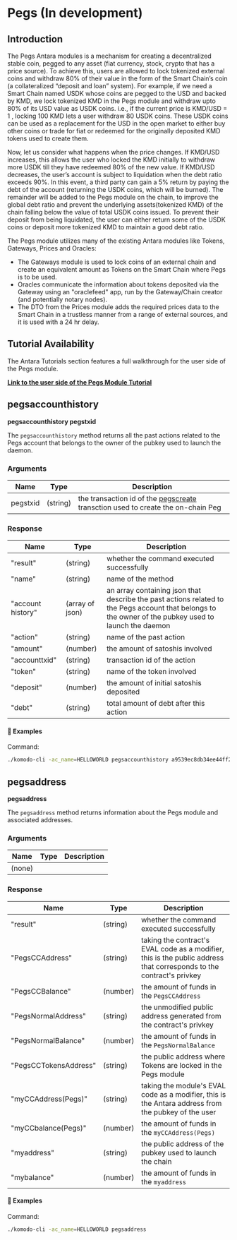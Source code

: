 # Pegs (In development)

## Introduction

The Pegs Antara modules is a mechanism for creating a decentralized stable coin, pegged to any asset (fiat currency, stock, crypto that has a price source). To achieve this, users are allowed to lock tokenized external coins and withdraw 80% of their value in the form of the Smart Chain’s coin (a collateralized “deposit and loan” system). For example, if we need a Smart Chain named USDK whose coins are pegged to the USD and backed by KMD, we lock tokenized KMD in the Pegs module and withdraw upto 80% of its USD value as USDK coins. i.e., if the current price is KMD/USD = 1 , locking 100 KMD lets a user withdraw 80 USDK coins. These USDK coins can be used as a replacement for the USD in the open market to either buy other coins or trade for fiat or redeemed for the originally deposited KMD tokens used to create them.

Now, let us consider what happens when the price changes. If KMD/USD increases, this allows the user who locked the KMD initially to withdraw more USDK till they have redeemed 80% of the new value. If KMD/USD decreases, the user’s account is subject to liquidation when the debt ratio exceeds 90%. In this event, a third party can gain a 5% return by paying the debt of the account (returning the USDK coins, which will be burned). The remainder will be added to the Pegs module on the chain, to improve the global debt ratio and prevent the underlying assets(tokenized KMD) of the chain falling below the value of total USDK coins issued. To prevent their deposit from being liquidated, the user can either return some of the USDK coins or deposit more tokenized KMD to maintain a good debt ratio.

The Pegs module utilizes many of the existing Antara modules like Tokens, Gateways, Prices and Oracles:

- The Gateways module is used to lock coins of an external chain and create an equivalent amount as Tokens on the Smart Chain where Pegs is to be used.
- Oracles communicate the information about tokens deposited via the Gateway using an "oraclefeed" app, run by the Gateway/Chain creator (and potentially notary nodes).
- The DTO from the Prices module adds the required prices data to the Smart Chain in a trustless manner from a range of external sources, and it is used with a 24 hr delay.

## Tutorial Availability

The Antara Tutorials section features a full walkthrough for the user side of the Pegs module.

[<b>Link to the user side of the Pegs Module Tutorial</b>](../../../basic-docs/antara/antara-tutorials/pegs-module-user-tutorial.html)

## pegsaccounthistory

**pegsaccounthistory pegstxid**

The `pegsaccounthistory` method returns all the past actions related to the Pegs account that belongs to the owner of the pubkey used to launch the daemon.

### Arguments

| Name     | Type     | Description                                                                                    |
| -------- | -------- | ---------------------------------------------------------------------------------------------- |
| pegstxid | (string) | the transaction id of the [pegscreate](#pegscreate) transction used to create the on-chain Peg |

### Response

| Name              | Type            | Description                                                                                                                                           |
| ----------------- | --------------- | ----------------------------------------------------------------------------------------------------------------------------------------------------- |
| "result"          | (string)        | whether the command executed successfully                                                                                                             |
| "name"            | (string)        | name of the method                                                                                                                                    |
| "account history" | (array of json) | an array containing json that describe the past actions related to the Pegs account that belongs to the owner of the pubkey used to launch the daemon |
| "action"          | (string)        | name of the past action                                                                                                                               |
| "amount"          | (number)        | the amount of satoshis involved                                                                                                                       |
| "accounttxid"     | (string)        | transaction id of the action                                                                                                                          |
| "token"           | (string)        | name of the token involved                                                                                                                            |
| "deposit"         | (number)        | the amount of initial satoshis deposited                                                                                                              |
| "debt"            | (string)        | total amount of debt after this action                                                                                                                |

#### :pushpin: Examples

Command:

```bash
./komodo-cli -ac_name=HELLOWORLD pegsaccounthistory a9539ec8db34ee44ff213cda59f412a02795821cf05844b0bc184660711371f7
```

<collapse-text hidden title="Response">

```json
{
  "result": "success",
  "name": "pegsaccounthistory",
  "account history": [
    {
      "action": "fund",
      "amount": 1000000,
      "accounttxid": "298cfa125e1a38a7aa2a8da8282b017a45cd0c1dc70935712692c00abf48ba3f",
      "token": "KMD",
      "deposit": 1000000,
      "debt": 0
    },
    {
      "action": "get",
      "amount": 100000,
      "accounttxid": "8f18ab623cb91c94ea27b16c455d98df1e057dd120341e54b453090a2c9c9adf",
      "token": "KMD",
      "deposit": 1000000,
      "debt": 100000
    },
    {
      "action": "get",
      "amount": 600000,
      "accounttxid": "8e79ed0a76f359ba048563a0fa2a29ab88ab86b1895e8eff9718f348a04dd1f3",
      "token": "KMD",
      "deposit": 1000000,
      "debt": 700000
    },
    {
      "action": "get",
      "amount": 30000,
      "accounttxid": "9a10581ae047fabe91495cfe558961e3b7362a19b700b2fcea216d06c44d9720",
      "token": "KMD",
      "deposit": 1000000,
      "debt": 730000
    },
    {
      "action": "redeem",
      "amount": 1000000,
      "accounttxid": "ff95e70f0d551748f460e61b7e75b279b8de355cb37df6c5895dfb8a49ee348a",
      "token": "KMD",
      "deposit": 0,
      "debt": 0
    }
  ]
}
```

</collapse-text>

## pegsaddress

**pegsaddress**

The `pegsaddress` method returns information about the Pegs module and associated addresses.

### Arguments

| Name   | Type | Description |
| ------ | ---- | ----------- |
| (none) |      |             |

### Response

| Name                  | Type     | Description                                                                                                          |
| --------------------- | -------- | -------------------------------------------------------------------------------------------------------------------- |
| "result"              | (string) | whether the command executed successfully                                                                            |
| "PegsCCAddress"       | (string) | taking the contract's EVAL code as a modifier, this is the public address that corresponds to the contract's privkey |
| "PegsCCBalance"       | (number) | the amount of funds in the `PegsCCAddress`                                                                           |
| "PegsNormalAddress"   | (string) | the unmodified public address generated from the contract's privkey                                                  |
| "PegsNormalBalance"   | (number) | the amount of funds in the `PegsNormalBalance`                                                                       |
| "PegsCCTokensAddress" | (string) | the public address where Tokens are locked in the Pegs module                                                        |
| "myCCAddress(Pegs)"   | (string) | taking the module's EVAL code as a modifier, this is the Antara address from the pubkey of the user                  |
| "myCCbalance(Pegs)"   | (number) | the amount of funds in the `myCCAddress(Pegs)`                                                                       |
| "myaddress"           | (string) | the public address of the pubkey used to launch the chain                                                            |
| "mybalance"           | (number) | the amount of funds in the `myaddress`                                                                               |

#### :pushpin: Examples

Command:

```bash
./komodo-cli -ac_name=HELLOWORLD pegsaddress
```

<collapse-text hidden title="Response">

```json
{
  "result": "success",
  "PegsCCAddress": "RHnkVb7vHuHnjEjhkCF1bS6xxLLNZPv5fd",
  "PegsCCBalance": 999.9993,
  "PegsNormalAddress": "RMcCZtX6dHf1fz3gpLQhUEMQ8cVZ6Rzaro",
  "PegsNormalBalance": 0.0,
  "PegsCCTokensAddress": "RHG4K84bPP9h9KKqvpYbUzocaZ3LSUHxLa",
  "myCCAddress(Pegs)": "RBZ4AsnyhD3pZPasDmHXnbwNvQWy1CWK5H",
  "myCCbalance(Pegs)": 0.0,
  "myaddress": "RFmQiF4Zbzxchv9AG6dw6ZaX8PbrA8FXAb",
  "mybalance": 0.1025
}
```

</collapse-text>
